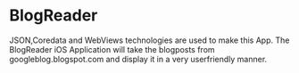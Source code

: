 # BlogReader
JSON,Coredata and WebViews technologies are used to make this App. 
The BlogReader iOS Application will take the blogposts from googleblog.blogspot.com and display it in a very userfriendly manner.

